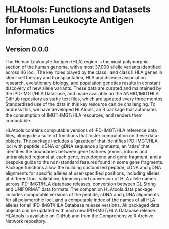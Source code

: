 # HLAtools: Functions and Datasets for Human Leukocyte Antigen Informatics

## Version 0.0.0

The Human Leukocyte Antigen (HLA) region is the most polymorphic section of the human genome, with almost 37,000 allelic variants identified across 46 loci. The key roles played by the class I and class II HLA genes in stem-cell therapy and transplantation, HLA and disease association research, evolutionary biology, and population genetics results in constant discovery of new allele variants. These data are curated and maintained by the IPD-IMGT/HLA Database, and made available on the ANHIG/IMGTHLA GitHub repository as static text files, which are updated every three months. Standardized use of the data in this key resource can be challenging. To address this, we have developed HLAtools, an R package that automates the consumption of IMGT-IMGT/HLA resources, and renders them computable.   

HLAtools contains computable versions of IPD-IMGT/HLA reference data files, alongside a suite of functions that foster computation on these data-objects. The package includes a 'gazetteer' that identifies IPD-IMGT/HLA loci with peptide, cDNA or gDNA sequence alignments, an 'atlas' that identifies the boundaries between gene features (exons, introns and untranslated regions) at each gene, pseudogene and gene fragment, and a bespoke guide to the non-standard features found in some gene fragments. Package functions allow the building customized peptide, cDNA and gDNA alignments for specific alleles at user-specified positions, including alleles at different loci, validation, trimming and conversion of HLA allele names across IPD-IMGT/HLA database releases, conversion between GL String and UNIFORMAT data formats. The companion HLAtools.data package includes computable versions of the peptide, cDNA and gDNA alignments for all polymorphic loci, and a computable index of the names of all HLA alleles for all IPD-IMGT/HLA Database release versions. All packaged data objects can be updated with each new IPD-IMGT/HLA Database release. HLAtools is available on GitHub and from the Comprehensive R Archive Network repository.

